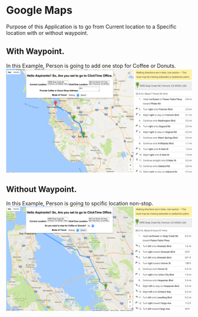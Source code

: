 # Google Maps
Purpose of this Application is to go from Current location to a Specific location with or without waypoint.
## With Waypoint.
In this Example, Person is going to add one stop for Coffee or Donuts.
![alt tag](https://github.com/yugalk14/GoogleMaps1/blob/master/Screen%20Shot%202017-01-11%20at%205.57.54%20PM.png)
## Without Waypoint.
In this Example, Person is going to spcific location non-stop.
![alt tag](https://github.com/yugalk14/GoogleMaps1/blob/master/Screen%20Shot%202017-01-11%20at%206.03.34%20PM.png)
